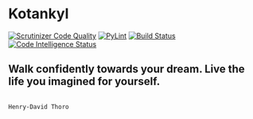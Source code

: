 # Kotankyl
[![Scrutinizer Code Quality](https://scrutinizer-ci.com/g/Studen4/DICT_python_education_-_-/badges/quality-score.png?b=dev)](https://scrutinizer-ci.com/g/Studen4/DICT_python_education_-_-/?branch=dev)
[![PyLint](https://img.shields.io/badge/PyLint--brightgreen.svg)](https://codeclimate.com/github/Studen4/DICT_python_education_-_-/maintainability)
[![Build Status](https://scrutinizer-ci.com/g/Studen4/DICT_python_education_-_-/badges/build.png?b=dev)](https://scrutinizer-ci.com/g/Studen4/DICT_python_education_-_-/build-status/dev)
[![Code Intelligence Status](https://scrutinizer-ci.com/g/Studen4/DICT_python_education_-_-/badges/code-intelligence.svg?b=dev)](https://scrutinizer-ci.com/code-intelligence)
##                                             Walk confidently towards your dream. Live the life you imagined for yourself.
                                                                                                      Henry-David Thoro

